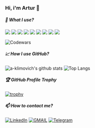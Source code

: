 ### Hi, i'm Artur  👋
##### 🌱 What I use?
  ![](https://img.shields.io/badge/-MacOS-blue?style=flat&logo=apple&color=141321) ![](https://img.shields.io/badge/-VSCode-blue.svg?logo=visual-studio-code&color=141321) ![](https://img.shields.io/badge/Node-informational?style=flat&logo=node.js&color=141321) ![](https://img.shields.io/badge/JavaScript-informational?style=flat&logo=javascript&color=141321) ![](https://img.shields.io/badge/TypeScript-informational?style=flat&logo=typescript&color=141321) ![](https://img.shields.io/badge/React-informational?style=flat&logo=react&color=141321) ![](https://img.shields.io/badge/WebGL-informational?style=flat&logo=webgl&color=141321) ![](https://img.shields.io/badge/-gitlab-blue?style=flat&logo=gitlab&color=141321) ![](https://img.shields.io/badge/Gulp-informational?style=flat&logo=gulp&color=141321) 
  
  ![Codewars](https://www.codewars.com/users/MXXXVETON/badges/small)
##### &#x1f4c8; How I use GitHub?
![a-klimovich's github stats](https://github-readme-stats.vercel.app/api?username=a-klimovich&count_private=true&size_weight=0.5&show_icons=true&theme=radical&border_radius=10&custom_title=GitHub+Stats&text_bold=false) ![Top Langs](https://github-readme-stats.vercel.app/api/top-langs/?username=a-klimovich&langs_count=6&size_weight=0.5&layout=compact&theme=radical&border_radius=10)

##### 🏆 GitHub Profile Trophy
[![trophy](https://github-profile-trophy.vercel.app/?username=a-klimovich&title=Commits,Repositories,PullRequest,Issues&column=4&theme=dark_dimmed&no-bg=false&no-frame=true&margin-w=10&margin-h=15)](https://github.com/a-klimovich/github-profile-trophy)

##### 📫 How to contact me?
[![LinkedIn](https://img.shields.io/badge/LinkedIn-0077B5?style=for-the-badge&logo=linkedin&logoColor=white)](https://www.linkedin.com/in/artur-klimovich-6a8520192/) [![GMAIL](https://img.shields.io/badge/Gmail-D14836?style=for-the-badge&logo=gmail&logoColor=white)](mailto:ar2r.klimovich@gmail.com) [![Telegram](https://img.shields.io/badge/Telegram-2CA5E0?style=for-the-badge&logo=telegram&logoColor=white)](https://t.me/o0hh3)
